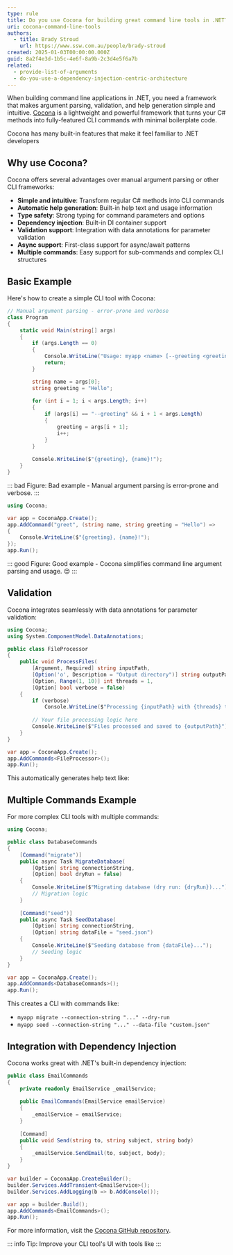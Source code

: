 ```yaml
---
type: rule
title: Do you use Cocona for building great command line tools in .NET?
uri: cocona-command-line-tools
authors:
  - title: Brady Stroud
    url: https://www.ssw.com.au/people/brady-stroud
created: 2025-01-03T00:00:00.000Z
guid: 8a2f4e3d-1b5c-4e6f-8a9b-2c3d4e5f6a7b
related:
  - provide-list-of-arguments
  - do-you-use-a-dependency-injection-centric-architecture
---
```


When building command line applications in .NET, you need a framework that makes argument parsing, validation, and help generation simple and intuitive. [Cocona](https://github.com/mayuki/Cocona) is a lightweight and powerful framework that turns your C# methods into fully-featured CLI commands with minimal boilerplate code.

Cocona has many built-in features that make it feel familiar to .NET developers

## Why use Cocona?

Cocona offers several advantages over manual argument parsing or other CLI frameworks:

* **Simple and intuitive**: Transform regular C# methods into CLI commands
* **Automatic help generation**: Built-in help text and usage information
* **Type safety**: Strong typing for command parameters and options
* **Dependency injection**: Built-in DI container support
* **Validation support**: Integration with data annotations for parameter validation
* **Async support**: First-class support for async/await patterns
* **Multiple commands**: Easy support for sub-commands and complex CLI structures

<!--endintro-->

## Basic Example

Here's how to create a simple CLI tool with Cocona:

```csharp
// Manual argument parsing - error-prone and verbose
class Program
{
    static void Main(string[] args)
    {
        if (args.Length == 0)
        {
            Console.WriteLine("Usage: myapp <name> [--greeting <greeting>]");
            return;
        }

        string name = args[0];
        string greeting = "Hello";
        
        for (int i = 1; i < args.Length; i++)
        {
            if (args[i] == "--greeting" && i + 1 < args.Length)
            {
                greeting = args[i + 1];
                i++;
            }
        }
        
        Console.WriteLine($"{greeting}, {name}!");
    }
}
```

::: bad
Figure: Bad example - Manual argument parsing is error-prone and verbose.
:::

```csharp
using Cocona;

var app = CoconaApp.Create();
app.AddCommand("greet", (string name, string greeting = "Hello") => 
{
    Console.WriteLine($"{greeting}, {name}!");
});
app.Run();
```

::: good
Figure: Good example - Cocona simplifies command line argument parsing and usage. 😌
:::

## Validation

Cocona integrates seamlessly with data annotations for parameter validation:

```csharp
using Cocona;
using System.ComponentModel.DataAnnotations;

public class FileProcessor
{
    public void ProcessFiles(
        [Argument, Required] string inputPath,
        [Option('o', Description = "Output directory")] string outputPath = "./output",
        [Option, Range(1, 10)] int threads = 1,
        [Option] bool verbose = false)
    {
        if (verbose)
            Console.WriteLine($"Processing {inputPath} with {threads} threads...");
            
        // Your file processing logic here
        Console.WriteLine($"Files processed and saved to {outputPath}");
    }
}

var app = CoconaApp.Create();
app.AddCommands<FileProcessor>();
app.Run();
```

This automatically generates help text like:

## Multiple Commands Example

For more complex CLI tools with multiple commands:

```csharp
using Cocona;

public class DatabaseCommands
{
    [Command("migrate")]
    public async Task MigrateDatabase(
        [Option] string connectionString,
        [Option] bool dryRun = false)
    {
        Console.WriteLine($"Migrating database (dry run: {dryRun})...");
        // Migration logic
    }
    
    [Command("seed")]
    public async Task SeedDatabase(
        [Option] string connectionString,
        [Option] string dataFile = "seed.json")
    {
        Console.WriteLine($"Seeding database from {dataFile}...");
        // Seeding logic
    }
}

var app = CoconaApp.Create();
app.AddCommands<DatabaseCommands>();
app.Run();
```

This creates a CLI with commands like:
* `myapp migrate --connection-string "..." --dry-run`
* `myapp seed --connection-string "..." --data-file "custom.json"`

## Integration with Dependency Injection

Cocona works great with .NET's built-in dependency injection:

```csharp
public class EmailCommands
{
    private readonly EmailService _emailService;
    
    public EmailCommands(EmailService emailService)
    {
        _emailService = emailService;
    }
    
    [Command]
    public void Send(string to, string subject, string body)
    {
        _emailService.SendEmail(to, subject, body);
    }
}

var builder = CoconaApp.CreateBuilder();
builder.Services.AddTransient<EmailService>();
builder.Services.AddLogging(b => b.AddConsole());

var app = builder.Build();
app.AddCommands<EmailCommands>();
app.Run();
```

For more information, visit the [Cocona GitHub repository](https://github.com/mayuki/Cocona).

::: info
Tip: Improve your CLI tool's UI with tools like
:::
